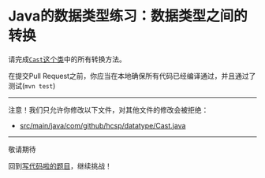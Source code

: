 # Java的数据类型练习：数据类型之间的转换

请完成[`Cast`这个类](https://github.com/hcsp/data-type-casts/blob/master/src/main/java/com/github/hcsp/datatype/Cast.java)中的所有转换方法。

在提交Pull Request之前，你应当在本地确保所有代码已经编译通过，并且通过了测试(`mvn test`)

-----
注意！我们只允许你修改以下文件，对其他文件的修改会被拒绝：
- [src/main/java/com/github/hcsp/datatype/Cast.java](https://github.com/hcsp/data-type-casts/blob/master/src/main/java/com/github/hcsp/datatype/Cast.java)
-----


敬请期待

回到[写代码啦的题目](https://xiedaimala.com/tasks/316bb6cc-6aa6-4dac-85e4-ce1c01b72c83/quizzes/6deff641-d53b-485b-9253-614655e16f3b)，继续挑战！
